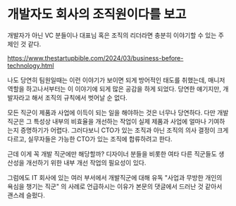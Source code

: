 # 개발자도 회사의 조직원이다를 보고 

개발자가 아닌 VC 분들이나 대표님 혹은 조직의 리더라면 충분히 이야기할 수 있는 주제인 것 같다.

https://www.thestartupbible.com/2024/03/business-before-technology.html

나도 당연히 팀원일때는 이런 이야기가 보이면 되게 방어적인 태도를 취했는데, 
매니저 역할을 하고나서부터는 이 이야기에 되게 많은 공감을 하게 되었다.
당연한 얘기지만, 개발자라고 해서 조직의 규칙에서 벗어날 순 없다.

모든 직군이 제품과 사업에 이득이 되는 일을 해야하는 것은 너무나 당연하다.
다만 개발직군은 그 특성상 내부의 비효율을 개선하는 작업이 실제 제품과 사업에 얼마나 기여하는지 증명하기가 어렵다.
그러다보니 CTO가 있는 조직과 아닌 조직의 의사 결정이 크게 다르고, 실무자들은 가능한 CTO가 있는 조직에 합류하려고 한다.

근데 이게 꼭 개발 직군에만 해당할까?
디자이너 분들을 비롯한 여타 다른 직군들도 생산성을 개선하기 위한 내부 개선 작업의 필요성이 있다.

그럼에도 IT 회사에 있는 여러 부서에서 개발직군에 대해 유독 "사업과 무방한 개인의 욕심을 챙기는 직군" 의 사례로 언급하시는 이유가 본문의 댓글에서 드러난 것 같아서 괜스레 슬펐다.  

